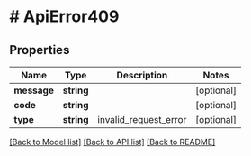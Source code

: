 # # ApiError409

## Properties

Name | Type | Description | Notes
------------ | ------------- | ------------- | -------------
**message** | **string** |  | [optional]
**code** | **string** |  | [optional]
**type** | **string** | invalid_request_error | [optional]

[[Back to Model list]](../../README.md#models) [[Back to API list]](../../README.md#endpoints) [[Back to README]](../../README.md)
